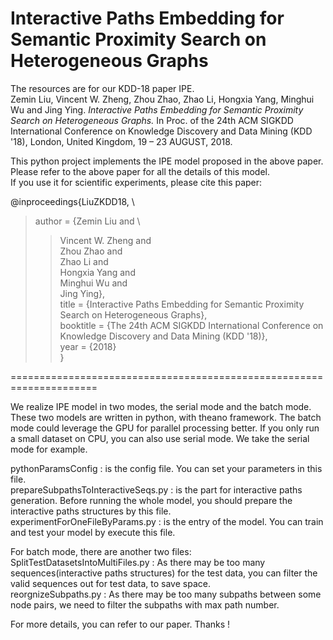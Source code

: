 # Interactive Paths Embedding for Semantic Proximity Search on Heterogeneous Graphs
The resources are for our KDD-18 paper IPE.\
Zemin Liu, Vincent W. Zheng, Zhou Zhao, Zhao Li, Hongxia Yang, Minghui Wu and Jing Ying. *Interactive Paths Embedding for Semantic Proximity Search on Heterogeneous Graphs.* In Proc. of the 24th ACM SIGKDD International Conference on Knowledge Discovery and Data Mining (KDD '18), London, United Kingdom, 19 – 23 AUGUST, 2018.

This python project implements the IPE model proposed in the above paper. \
Please refer to the above paper for all the details of this model. \
If you use it for scientific experiments, please cite this paper:

@inproceedings{LiuZKDD18, \
>author = {Zemin Liu and \
>>Vincent W. Zheng and \
>>Zhou Zhao and \
>>Zhao Li and \
>>Hongxia Yang and \
>>Minghui Wu and \
>>Jing Ying}, \
>title = {Interactive Paths Embedding for Semantic Proximity Search on Heterogeneous Graphs}, \
>booktitle = {The 24th ACM SIGKDD International Conference on Knowledge Discovery and Data Mining (KDD '18)}, \
>year = {2018} \
} 

=====================================================================

We realize IPE model in two modes, the serial mode and the batch mode. These two models are written in python, with theano framework. The batch mode could leverage the GPU for parallel processing better. If you only run a small dataset on CPU, you can also use serial mode. We take the serial mode for example.

pythonParamsConfig : is the config file. You can set your parameters in this file. \
prepareSubpathsToInteractiveSeqs.py : is the part for interactive paths generation. Before running the whole model, you should prepare the interactive paths structures by this file. \
experimentForOneFileByParams.py : is the entry of the model. You can train and test your model by execute this file.

For batch mode, there are another two files: \
SplitTestDatasetsIntoMultiFiles.py : As there may be too many sequences(interactive paths structures) for the test data, you can filter the valid sequences out for test data, to save space. \
reorgnizeSubpaths.py : As there may be too many subpaths between some node pairs, we need to filter the subpaths with max path number.

For more details, you can refer to our paper. Thanks !
